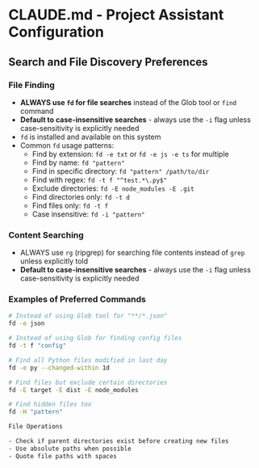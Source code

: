 # CLAUDE.md - Project Assistant Configuration

## Search and File Discovery Preferences

### File Finding
- **ALWAYS use `fd` for file searches** instead of the Glob tool or `find` command
- **Default to case-insensitive searches** - always use the `-i` flag unless case-sensitivity is explicitly needed
- `fd` is installed and available on this system
- Common `fd` usage patterns:
  - Find by extension: `fd -e txt` or `fd -e js -e ts` for multiple
  - Find by name: `fd "pattern"`
  - Find in specific directory: `fd "pattern" /path/to/dir`
  - Find with regex: `fd -t f "^test.*\.py$"`
  - Exclude directories: `fd -E node_modules -E .git`
  - Find directories only: `fd -t d`
  - Find files only: `fd -t f`
  - Case insensitive: `fd -i "pattern"`

### Content Searching
- ALWAYS use `rg` (ripgrep) for searching file contents instead of `grep` unless explicitly told
- **Default to case-insensitive searches** - always use the `-i` flag unless case-sensitivity is explicitly needed

### Examples of Preferred Commands
```bash
# Instead of using Glob tool for "**/*.json"
fd -e json

# Instead of using Glob for finding config files
fd -t f "config"

# Find all Python files modified in last day
fd -e py --changed-within 1d

# Find files but exclude certain directories
fd -E target -E dist -E node_modules

# Find hidden files too
fd -H "pattern"

File Operations

- Check if parent directories exist before creating new files
- Use absolute paths when possible
- Quote file paths with spaces
